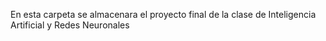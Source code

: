 En esta carpeta se almacenara el proyecto final de la clase de Inteligencia Artificial y Redes Neuronales
